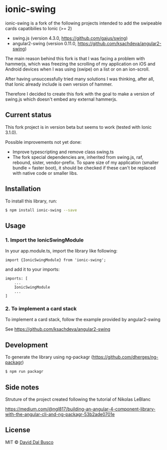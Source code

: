 # ionic-swing

ionic-swing is a fork of the following projects intended to add the swipeable cards capatibilies to Ionic (>= 2)

- swing.js (version 4.3.0, https://github.com/gajus/swing)
- angular2-swing (version 0.11.0, https://github.com/ksachdeva/angular2-swing)

The main reason behind this fork is that I was facing a problem with hammerjs, which was freezing the scrolling of my application on iOS and Android devices when I was using (swipe) on a list or on an ion-scroll.

After having unsuccessfully tried many solutions I was thinking, after all, that Ionic already include is own version of hammer.

Therefore I decided to create this fork with the goal to make a version of swing.js which doesn't embed any external hammerjs.

## Current status

This fork project is in version beta but seems to work (tested with Ionic 3.1.0).

Possible improvements not yet done:

- Improve typescripting and remove class swing.ts
- The fork special dependencies are, inherited from swing.js, raf, rebound, sister, vendor-prefix. To spare size of my application (smaller bundle = faster boot), it should be checked if these can't be replaced with native code or smaller libs.

## Installation

To install this library, run:

```bash
$ npm install ionic-swing --save
```

## Usage

### 1. Import the IonicSwingModule

In your app.module.ts, import the library like following:

    import {IonicSwingModule} from 'ionic-swing';

and add it to your imports:

    imports: [
        ...
        IonicSwingModule
        ...
    ]

### 2. To implement a card stack

To implement a card stack, follow the example provided by angular2-swing

See https://github.com/ksachdeva/angular2-swing

## Development

To generate the library using ng-packagr (https://github.com/dherges/ng-packagr)

```bash
$ npm run packagr
```

## Side notes

Struture of the project created following the tutorial of Nikolas LeBlanc

https://medium.com/@ngl817/building-an-angular-4-component-library-with-the-angular-cli-and-ng-packagr-53b2ade0701e

## License

MIT © [David Dal Busco](mailto:david.dalbusco@outlook.com)
